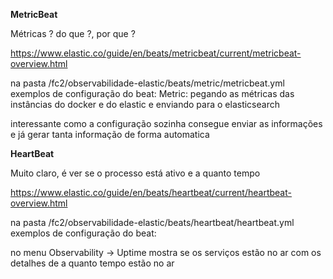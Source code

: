 **MetricBeat**

Métricas ? do que ?, por que ?

https://www.elastic.co/guide/en/beats/metricbeat/current/metricbeat-overview.html

na pasta /fc2/observabilidade-elastic/beats/metric/metricbeat.yml exemplos de configuração do beat:
Metric: pegando as métricas das instâncias do docker e do elastic e enviando para o elasticsearch

interessante como a configuração sozinha consegue enviar as informações e já gerar tanta informação de forma automatica


**HeartBeat**

Muito claro, é ver se o processo está ativo e a quanto tempo

https://www.elastic.co/guide/en/beats/heartbeat/current/heartbeat-overview.html

na pasta /fc2/observabilidade-elastic/beats/heartbeat/heartbeat.yml exemplos de configuração do beat:

no menu Observability -> Uptime mostra se os serviços estão no ar com os detalhes de a quanto tempo estão no ar

